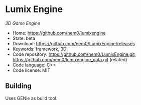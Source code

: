 # Lumix Engine

_3D Game Engine_

- Home: https://github.com/nem0/lumixengine
- State: beta
- Download: https://github.com/nem0/LumixEngine/releases
- Keywords: framework, 3D
- Code repository: https://github.com/nem0/LumixEngine.git, https://github.com/nem0/lumixengine_data.git (related)
- Code language: C++
- Code license: MIT

## Building

Uses GENie as build tool.

